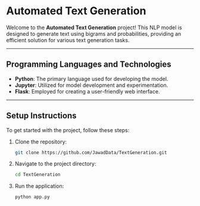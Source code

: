 # Automated Text Generation

Welcome to the **Automated Text Generation** project! This NLP model is designed to generate text using bigrams and probabilities, providing an efficient solution for various text generation tasks.

---

## Programming Languages and Technologies

- **Python**: The primary language used for developing the model.
- **Jupyter**: Utilized for model development and experimentation.
- **Flask**: Employed for creating a user-friendly web interface.

---

## Setup Instructions

To get started with the project, follow these steps:

1. Clone the repository:
   ```bash
   git clone https://github.com/JawadData/TextGeneration.git

3. Navigate to the project directory:
   ```bash
   cd TextGeneration

5. Run the application:
   ```bash
   python app.py

   
